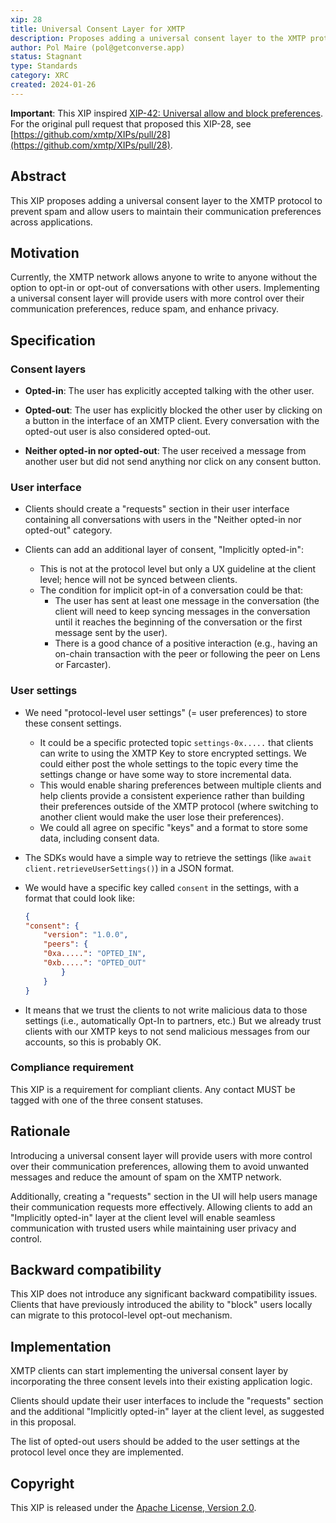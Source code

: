 ```yaml
---
xip: 28
title: Universal Consent Layer for XMTP
description: Proposes adding a universal consent layer to the XMTP protocol to prevent spam
author: Pol Maire (pol@getconverse.app)
status: Stagnant
type: Standards
category: XRC
created: 2024-01-26
---
```


**Important**: This XIP inspired [XIP-42: Universal allow and block preferences](https://github.com/xmtp/XIPs/blob/main/XIPs/xip-42-universal-allow-block-preferences.md). For the original pull request that proposed this XIP-28, see [https://github.com/xmtp/XIPs/pull/28](https://github.com/xmtp/XIPs/pull/28).

## Abstract

This XIP proposes adding a universal consent layer to the XMTP protocol to prevent spam and allow users to maintain their communication preferences across applications.

## Motivation

Currently, the XMTP network allows anyone to write to anyone without the option to opt-in or opt-out of conversations with other users. Implementing a universal consent layer will provide users with more control over their communication preferences, reduce spam, and enhance privacy.

## Specification

### Consent layers

- **Opted-in**: The user has explicitly accepted talking with the other user.

- **Opted-out**: The user has explicitly blocked the other user by clicking on a button in the interface of an XMTP client. Every conversation with the opted-out user is also considered opted-out.

- **Neither opted-in nor opted-out**: The user received a message from another user but did not send anything nor click on any consent button.

### User interface

- Clients should create a "requests" section in their user interface containing all conversations with users in the "Neither opted-in nor opted-out" category.

- Clients can add an additional layer of consent, "Implicitly opted-in":
  - This is not at the protocol level but only a UX guideline at the client level; hence will not be synced between clients.
  - The condition for implicit opt-in of a conversation could be that:
    - The user has sent at least one message in the conversation (the client will need to keep syncing messages in the conversation until it reaches the beginning of the conversation or the first message sent by the user).
    - There is a good chance of a positive interaction (e.g., having an on-chain transaction with the peer or following the peer on Lens or Farcaster).

### User settings

- We need "protocol-level user settings" (= user preferences) to store these consent settings.
  - It could be a specific protected topic `settings-0x.....` that clients can write to using the XMTP Key to store encrypted settings. We could either post the whole settings to the topic every time the settings change or have some way to store incremental data.
  - This would enable sharing preferences between multiple clients and help clients provide a consistent experience rather than building their preferences outside of the XMTP protocol (where switching to another client would make the user lose their preferences).
  - We could all agree on specific "keys" and a format to store some data, including consent data.
- The SDKs would have a simple way to retrieve the settings (like `await client.retrieveUserSettings()`) in a JSON format.
- We would have a specific key called `consent` in the settings, with a format that could look like:

    ```json
    {
    "consent": {
        "version": "1.0.0",
        "peers": {
        "0xa.....": "OPTED_IN",
        "0xb.....": "OPTED_OUT"
            }
        }
    }
    ```

- It means that we trust the clients to not write malicious data to those settings (i.e., automatically Opt-In to partners, etc.) But we already trust clients with our XMTP keys to not send malicious messages from our accounts, so this is probably OK.

### Compliance requirement

This XIP is a requirement for compliant clients. Any contact MUST be tagged with one of the three consent statuses.

## Rationale

Introducing a universal consent layer will provide users with more control over their communication preferences, allowing them to avoid unwanted messages and reduce the amount of spam on the XMTP network.

Additionally, creating a "requests" section in the UI will help users manage their communication requests more effectively. Allowing clients to add an "Implicitly opted-in" layer at the client level will enable seamless communication with trusted users while maintaining user privacy and control.

## Backward compatibility

This XIP does not introduce any significant backward compatibility issues. Clients that have previously introduced the ability to "block" users locally can migrate to this protocol-level opt-out mechanism.

## Implementation

XMTP clients can start implementing the universal consent layer by incorporating the three consent levels into their existing application logic.

Clients should update their user interfaces to include the "requests" section and the additional "Implicitly opted-in" layer at the client level, as suggested in this proposal.

The list of opted-out users should be added to the user settings at the protocol level once they are implemented.

## Copyright

This XIP is released under the [Apache License, Version 2.0](http://www.apache.org/licenses/LICENSE-2.0.html).

